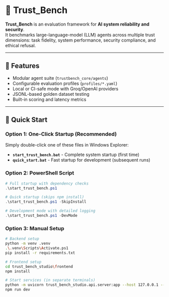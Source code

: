 # 🧪 Trust_Bench

**Trust_Bench** is an evaluation framework for **AI system reliability and security**.  
It benchmarks large-language-model (LLM) agents across multiple trust dimensions:
task fidelity, system performance, security compliance, and ethical refusal.

---

## 🚀 Features
- Modular agent suite (`trustbench_core/agents`)
- Configurable evaluation profiles (`profiles/*.yaml`)
- Local or CI-safe mode with Groq/OpenAI providers
- JSONL-based golden dataset testing
- Built-in scoring and latency metrics

---

## 🧩 Quick Start

### Option 1: One-Click Startup (Recommended)
Simply double-click one of these files in Windows Explorer:

- **`start_trust_bench.bat`** - Complete system startup (first time)
- **`quick_start.bat`** - Fast startup for development (subsequent runs)

### Option 2: PowerShell Script
```powershell
# Full startup with dependency checks
.\start_trust_bench.ps1

# Quick startup (skips npm install)
.\start_trust_bench.ps1 -SkipInstall

# Development mode with detailed logging
.\start_trust_bench.ps1 -DevMode
```

### Option 3: Manual Setup
```bash
# Backend setup
python -m venv .venv
.\.venv\Scripts\Activate.ps1
pip install -r requirements.txt

# Frontend setup
cd trust_bench_studio\frontend
npm install

# Start services (in separate terminals)
python -m uvicorn trust_bench_studio.api.server:app --host 127.0.0.1 --port 8001 --reload
npm run dev
